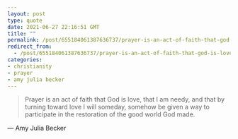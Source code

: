 ```yaml
---
layout: post
type: quote
date: 2021-06-27 22:16:51 GMT
title: ""
permalink: /post/655184061387636737/prayer-is-an-act-of-faith-that-god-is-love-that-i
redirect_from: 
  - /post/655184061387636737/prayer-is-an-act-of-faith-that-god-is-love-that-i
categories:
- christianity
- prayer
- amy julia becker
---
```

<blockquote>Prayer is an act of faith that God is love, that I am needy, and that by turning toward love I will someday, somehow be given a way to participate in the restoration of the good world God made.</blockquote>
— Amy Julia Becker